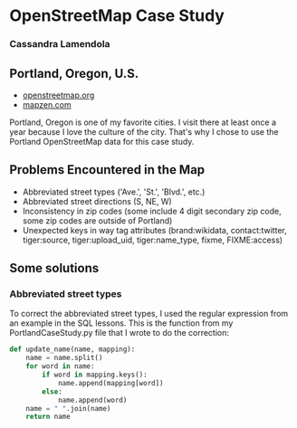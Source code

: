 # OpenStreetMap Case Study
### Cassandra Lamendola

## Portland, Oregon, U.S.

- [openstreetmap.org](https://www.openstreetmap.org/search?query=Portland%2C%20Oregon#map=10/45.5428/-122.6544)
- [mapzen.com](https://mapzen.com/data/metro-extracts/metro/portland_oregon/)

Portland, Oregon is one of my favorite cities. I visit there at least once a year because I love the culture of the city. That's why I chose to use the Portland OpenStreetMap data for this case study.

## Problems Encountered in the Map

* Abbreviated street types ('Ave.',  'St.', 'Blvd.', etc.)
* Abbreviated street directions (S, NE, W)
* Inconsistency in zip codes (some include 4 digit secondary zip code, some zip codes are outside of Portland)
* Unexpected keys in way tag attributes (brand:wikidata, contact:twitter, tiger:source, tiger:upload_uid, tiger:name_type, fixme, FIXME:access)

## Some solutions

### Abbreviated street types

To correct the abbreviated street types, I used the regular expression from an example in the SQL lessons. This is the function from my PortlandCaseStudy.py file that I wrote to do the correction:

```python
def update_name(name, mapping):
	name = name.split()
	for word in name:
		if word in mapping.keys():
			name.append(mapping[word])
		else:
			name.append(word)
	name = " ".join(name)
	return name
```

